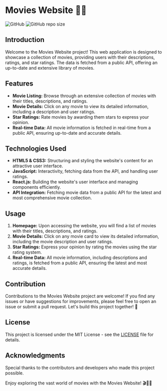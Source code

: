 # Movies Website 🎥🌟
![GitHub](https://img.shields.io/github/license/Rishav2k21/)
![GitHub repo size](https://img.shields.io/github/repo-size/Rishav2k21/movie-review-ruby.vercel.app/)

## Introduction

Welcome to the Movies Website project! This web application is designed to showcase a collection of movies, providing users with their descriptions, ratings, and star ratings. The data is fetched from a public API, offering an up-to-date and extensive library of movies.

## Features

- **Movie Listing:** Browse through an extensive collection of movies with their titles, descriptions, and ratings.
- **Movie Details:** Click on any movie to view its detailed information, including a description and user ratings.
- **Star Ratings:** Rate movies by awarding them stars to express your opinion.
- **Real-time Data:** All movie information is fetched in real-time from a public API, ensuring up-to-date and accurate details.

## Technologies Used

- **HTML5 & CSS3:** Structuring and styling the website's content for an attractive user interface.
- **JavaScript:** Interactivity, fetching data from the API, and handling user ratings.
- **React.js:** Building the website's user interface and managing components efficiently.
- **API Integration:** Fetching movie data from a public API for the latest and most comprehensive movie collection.

## Usage

1. **Homepage:** Upon accessing the website, you will find a list of movies with their titles, descriptions, and ratings.
2. **Movie Details:** Click on any movie card to view its detailed information, including the movie description and user ratings.
3. **Star Ratings:** Express your opinion by rating the movies using the star rating system.
4. **Real-time Data:** All movie information, including descriptions and ratings, is fetched from a public API, ensuring the latest and most accurate details.

## Contribution

Contributions to the Movies Website project are welcome! If you find any issues or have suggestions for improvements, please feel free to open an issue or submit a pull request. Let's build this project together! 🤝

## License

This project is licensed under the MIT License - see the [LICENSE](LICENSE) file for details.

## Acknowledgments

Special thanks to the contributors and developers who made this project possible.

Enjoy exploring the vast world of movies with the Movies Website! 🎬🌟🍿
